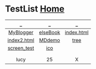 # TestList  [Home](../index.md)

| _ | _ | _ |
|:---:|:---:|:---:|
| [MyBlogger](https://ambroseren.blogspot.com/) | [elseBook](https://ebook2.lorefree.com) | [index.html](https://cdn.jsdelivr.net/gh/AmbroseRen/test@master/test/indexOne.html) |
| [index2.html](index2.md) | [MDdemo](MDdemo.md) | [tree](tree.md) |
| [screen_test](screen_test.md) | [ico](../favico.ico) | []() |
| []() | []() | []() |
| []() | []() | []() |
| lucy | 25 | X |



<script async src="https://cse.google.com/cse.js?cx=2f0e585bf98b84b6d"></script>
<div class="gcse-search"></div>
